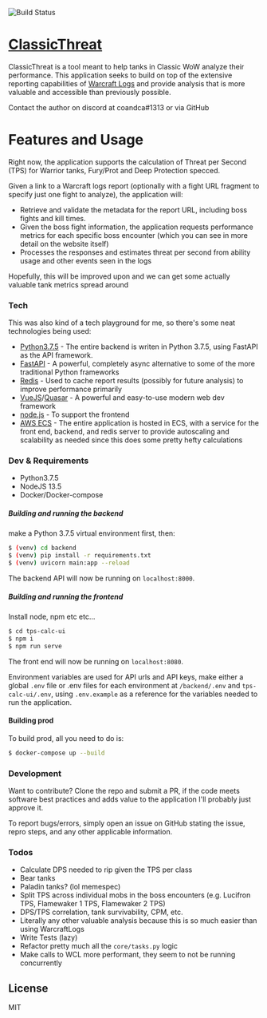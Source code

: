 ![Build Status](https://codebuild.us-east-1.amazonaws.com/badges?uuid=eyJlbmNyeXB0ZWREYXRhIjoiV2FxUGtoc05KOEVUeXdkbEVHK2NUM3hXTjkzaEk2dTd0YWVhZy92djZNVnlrcE15NFVIRXMvRk81STV0QldOTTRNRER1dURLaGV3czNSbGs5NWkyNXZrPSIsIml2UGFyYW1ldGVyU3BlYyI6IjQ2cHJqb1dXckVDVW14MGwiLCJtYXRlcmlhbFNldFNlcmlhbCI6MX0%3D&branch=master)

# [ClassicThreat](https://classicthreat.com)

ClassicThreat is a tool meant to help tanks in Classic WoW analyze their performance. This application seeks to build on top of the extensive reporting capabilities of [Warcraft Logs](classic.warcraftlogs.com) and provide analysis that is more valuable and accessible than previously possible.

Contact the author on discord at coandca#1313 or via GitHub
# Features and Usage

Right now, the application supports the calculation of Threat per Second (TPS) for Warrior tanks, Fury/Prot and Deep Protection specced. 

Given a link to a Warcraft logs report (optionally with a fight URL fragment to specify just one fight to analyze), the application will:
  - Retrieve and validate the metadata for the report URL, including boss fights and kill times.
  - Given the boss fight information, the application requests performance metrics for each specific boss encounter (which you can see in more detail on the website itself)
  - Processes the responses and estimates threat per second from ability usage and other events seen in the logs

Hopefully, this will be improved upon and we can get some actually valuable tank metrics spread around

### Tech

This was also kind of a tech playground for me, so there's some neat technologies being used:

* [Python3.7.5](https://www.python.org/) - The entire backend is writen in Python 3.7.5, using FastAPI as the API framework.
* [FastAPI](https://github.com/tiangolo/fastapi) - A powerful, completely async alternative to some of the more traditional Python frameworks
* [Redis](https://redis.io/) - Used to cache report results (possibly for future analysis) to improve performance primarily
* [VueJS](https://vuejs.org/)/[Quasar](https://quasar.dev/) - A powerful and easy-to-use modern web dev framework
* [node.js](https://nodejs.org/en/) - To support the frontend
* [AWS ECS](https://aws.amazon.com/ecs/) - The entire application is hosted in ECS, with a service for the front end, backend, and redis server to provide autoscaling and scalability as needed since this does some pretty hefty calculations

### Dev & Requirements

* Python3.7.5
* NodeJS 13.5
* Docker/Docker-compose


##### Building and running the backend 
make a Python 3.7.5 virtual environment first, then:
```sh
$ (venv) cd backend
$ (venv) pip install -r requirements.txt
$ (venv) uvicorn main:app --reload
```

The backend API will now be running on `localhost:8000`.

##### Building and running the frontend
Install node, npm etc etc...
```sh
$ cd tps-calc-ui
$ npm i
$ npm run serve
```

The front end will now be running on `localhost:8080`.

Environment variables are used for API urls and API keys, make either a global `.env` file or .env files for each environment at `/backend/.env` and `tps-calc-ui/.env`, using `.env.example` as a reference for the variables needed to run the application.

#### Building prod
To build prod, all you need to do is:
```sh
$ docker-compose up --build
```

### Development

Want to contribute? Clone the repo and submit a PR, if the code meets software best practices and adds value to the application I'll probably just approve it. 

To report bugs/errors, simply open an issue on GitHub stating the issue, repro steps, and any other applicable information.

### Todos
 - Calculate DPS needed to rip given the TPS per class
 - Bear tanks
 - Paladin tanks? (lol memespec)
 - Split TPS across individual mobs in the boss encounters (e.g. Lucifron TPS, Flamewaker 1 TPS, Flamewaker 2 TPS)
 - DPS/TPS correlation, tank survivability, CPM, etc.
 - Literally any other valuable analysis because this is so much easier than using WarcraftLogs
 - Write Tests (lazy)
 - Refactor pretty much all the `core/tasks.py` logic
 - Make calls to WCL more performant, they seem to not be running concurrently

License
----

MIT


